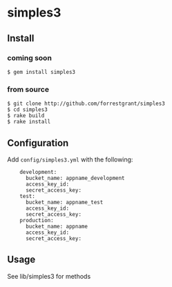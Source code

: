 # simples3
## Install
### coming soon
	$ gem install simples3

### from source
	$ git clone http://github.com/forrestgrant/simples3
	$ cd simples3
	$ rake build
	$ rake install

## Configuration
  Add `config/simples3.yml` with the following:

		development:
		  bucket_name: appname_development
		  access_key_id: 
		  secret_access_key:
		test:
		  bucket_name: appname_test
		  access_key_id: 
		  secret_access_key: 
		production:
		  bucket_name: appname
		  access_key_id: 
		  secret_access_key:


## Usage
  See lib/simples3 for methods